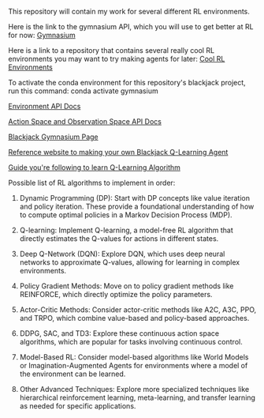 This repository will contain my work for several different RL environments.

Here is the link to the gymnasium API, which you will use to get better at RL for now:
[Gymnasium](https://gymnasium.farama.org)

Here is a link to a repository that contains several really cool RL environments
you may want to try making agents for later:
[Cool RL Environments](https://github.com/clvrai/awesome-rl-envs?tab=readme-ov-file)

To activate the conda environment for this repository's blackjack project, run this command:
conda activate gymnasium


[Environment API Docs](https://gymnasium.farama.org/api/env/)

[Action Space and Observation Space API Docs](https://gymnasium.farama.org/api/spaces/)

[Blackjack Gymnasium Page](https://gymnasium.farama.org/environments/toy_text/blackjack/)

[Reference website to making your own Blackjack Q-Learning Agent](https://gymnasium.farama.org/introduction/train_agent/)

[Guide you're following to learn Q-Learning Algorithm](https://rezaborhani.github.io/mlr/blog_posts/Reinforcement_Learning/Q_learning.html)


Possible list of RL algorithms to implement in order:
1. Dynamic Programming (DP):
Start with DP concepts like value iteration and policy iteration. These provide a foundational understanding of how to compute optimal policies in a Markov Decision Process (MDP). 

1. Q-learning:
Implement Q-learning, a model-free RL algorithm that directly estimates the Q-values for actions in different states. 

1. Deep Q-Network (DQN):
Explore DQN, which uses deep neural networks to approximate Q-values, allowing for learning in complex environments. 

1. Policy Gradient Methods:
Move on to policy gradient methods like REINFORCE, which directly optimize the policy parameters. 

1. Actor-Critic Methods:
Consider actor-critic methods like A2C, A3C, PPO, and TRPO, which combine value-based and policy-based approaches. 

1. DDPG, SAC, and TD3:
Explore these continuous action space algorithms, which are popular for tasks involving continuous control. 

1. Model-Based RL:
Consider model-based algorithms like World Models or Imagination-Augmented Agents for environments where a model of the environment can be learned. 

1. Other Advanced Techniques:
Explore more specialized techniques like hierarchical reinforcement learning, meta-learning, and transfer learning as needed for specific applications. 